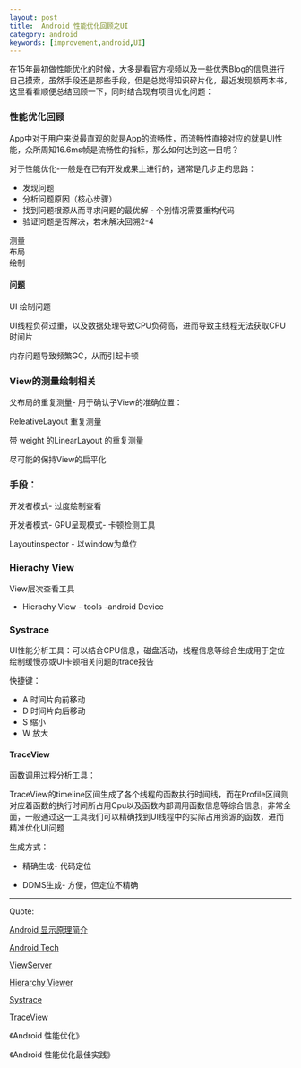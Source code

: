 ```yaml
---
layout: post
title:  Android 性能优化回顾之UI
category: android
keywords: [improvement,android,UI]
---
```


在15年最初做性能优化的时候，大多是看官方视频以及一些优秀Blog的信息进行自己摸索，虽然手段还是那些手段，但是总觉得知识碎片化，最近发现额两本书，这里看看顺便总结回顾一下，同时结合现有项目优化问题：

### 性能优化回顾

App中对于用户来说最直观的就是App的流畅性，而流畅性直接对应的就是UI性能，众所周知16.6ms帧是流畅性的指标，那么如何达到这一目呢？

对于性能优化-一般是在已有开发成果上进行的，通常是几步走的思路：

* 发现问题      
* 分析问题原因（核心步骤）    
* 找到问题根源从而寻求问题的最优解 - 个别情况需要重构代码   
* 验证问题是否解决，若未解决回溯2-4   


测量   
布局   
绘制  


#### 问题

UI 绘制问题

UI线程负荷过重，以及数据处理导致CPU负荷高，进而导致主线程无法获取CPU时间片

内存问题导致频繁GC，从而引起卡顿


### View的测量绘制相关

父布局的重复测量- 用于确认子View的准确位置：

ReleativeLayout  重复测量  

带 weight 的LinearLayout 的重复测量   

尽可能的保持View的扁平化   


### 手段：

开发者模式- 过度绘制查看

开发者模式- GPU呈现模式- 卡顿检测工具   

Layoutinspector    - 以window为单位   


### Hierachy View

View层次查看工具

* Hierachy View  - tools -android Device 


### Systrace  

UI性能分析工具：可以结合CPU信息，磁盘活动，线程信息等综合生成用于定位绘制缓慢亦或UI卡顿相关问题的trace报告

快捷键：

* A  时间片向前移动   
* D  时间片向后移动    
* S  缩小      
* W  放大

#### TraceView

函数调用过程分析工具：

TraceView的timeline区间生成了各个线程的函数执行时间线，而在Profile区间则对应着函数的执行时间所占用Cpu以及函数内部调用函数信息等综合信息，非常全面，一般通过这一工具我们可以精确找到UI线程中的实际占用资源的函数，进而精准优化UI问题

生成方式：

* 精确生成- 代码定位   

* DDMS生成- 方便，但定位不精确

       





--- 

Quote:

[Android 显示原理简介](http://djt.qq.com/article/view/987)

[Android Tech](https://github.com/lyc7898/AndroidTech)

[ViewServer](https://github.com/romainguy/ViewServer)

[Hierarchy Viewer](https://developer.android.com/studio/profile/hierarchy-viewer.html#start)

[Systrace](https://developer.android.com/studio/profile/systrace.html#analysis) 

[TraceView](https://developer.android.com/studio/profile/traceview.html)

《Android 性能优化》

《Android 性能优化最佳实践》
